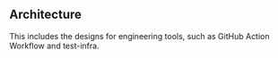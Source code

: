 ## Architecture

This includes the designs for engineering tools, such as GitHub Action Workflow and test-infra.
